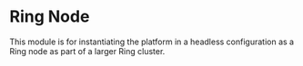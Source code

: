 # Ring Node
This module is for instantiating the platform in a headless configuration as a Ring node as part of a larger
Ring cluster.
